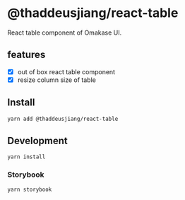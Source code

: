 # @thaddeusjiang/react-table

React table component of Omakase UI.

## features

- [x] out of box react table component
- [x] resize column size of table

## Install

```bash
yarn add @thaddeusjiang/react-table
```

## Development

```
yarn install
```

### Storybook

```bash
yarn storybook
```
